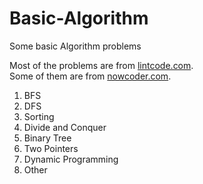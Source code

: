 # Basic-Algorithm

Some basic Algorithm problems

Most of the problems are from [lintcode.com](https://www.lintcode.com).  
Some of them are from [nowcoder.com](https://www.nowcoder.com).

1. BFS
2. DFS
3. Sorting
3. Divide and Conquer
4. Binary Tree
5. Two Pointers
6. Dynamic Programming
7. Other
